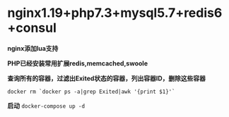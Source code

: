 # **nginx1.19+php7.3+mysql5.7+redis6+consul**

**nginx添加lua支持**

**PHP已经安装常用扩展redis,memcached,swoole**



**查询所有的容器，过滤出Exited状态的容器，列出容器ID，删除这些容器**

``docker rm `docker ps -a|grep Exited|awk '{print $1}'`     ``

**启动**
``docker-compose up -d``